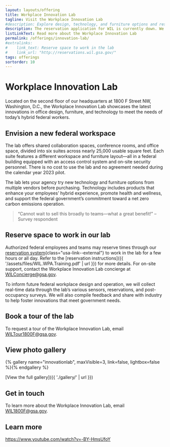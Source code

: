 ```yaml
---
layout: layouts/offering
title: Workplace Innovation Lab
tagline: Visit the Workplace Innovation Lab
#description: Explore design, technology, and furniture options and reserve space to work in GSA’s headquarters in Washington, D.C.
description: The reservation application for WIL is currently down. We are actively working on resolving the issue. We apologize for the inconvenience. 
listLinkText: Read more about the Workplace Innovation Lab
permalink: /offerings/innovation-lab/
#extralinks:
#    link_text: Reserve space to work in the lab
#    link_url: "http://reservations.wil.gsa.gov/"
tags: offerings
sortorder: 10
---
```


# Workplace Innovation Lab

Located on the second floor of our headquarters at 1800 F Street NW, Washington, D.C., the Workplace Innovation Lab showcases the latest innovations in office design, furniture, and technology to meet the needs of today’s hybrid federal workers.

## Envision a new federal workspace

The lab offers shared collaboration spaces, conference rooms, and office space, divided into six suites across nearly 25,000 usable square feet. Each suite features a different workspace and furniture layout—all in a federal building equipped with an access control system and on-site security personnel. There is no cost to use the lab and no agreement needed during the calendar year 2023 pilot.

The lab lets your agency try new technology and furniture options from multiple vendors before purchasing. Technology includes products that enhance your employees’ hybrid experience, promote health and wellness, and support the federal government’s commitment toward a net zero carbon emissions operation.

> “Cannot wait to sell this broadly to teams—what a great benefit!” –Survey respondent

## Reserve space to work in our lab

Authorized federal employees and teams may reserve times through our [reservation system](http://reservations.wil.gsa.gov/){class="usa-link--external"} to work in the lab for a few hours or all day. Refer to the [reservation instructions]({{ '/assets/files/WIL.WPA.Training.pdf' | url }}) for more details. For on-site support, contact the Workplace Innovation Lab concierge at [WILConcierge@gsa.gov](mailto:WILConcierge@gsa.gov).

To inform future federal workplace design and operation, we will collect real-time data through the lab’s various sensors, reservations, and post-occupancy surveys. We will also compile feedback and share with industry to help foster innovations that meet government needs.

## Book a tour of the lab
To request a tour of the Workplace Innovation Lab, email [WILTour1800F@gsa.gov](mailto:WILTour1800F@gsa.gov).

## View photo gallery

{% gallery name="innovationlab", maxVisible=3, link=false, lightbox=false %}{% endgallery %}

[View the full gallery]({{ './gallery/' | url }})

## Get in touch
To learn more about the Workplace Innovation Lab, email [WIL1800F@gsa.gov](mailto:WIL1800F@gsa.gov).

## Learn more

https://www.youtube.com/watch?v=-BY-HmsUfoY
